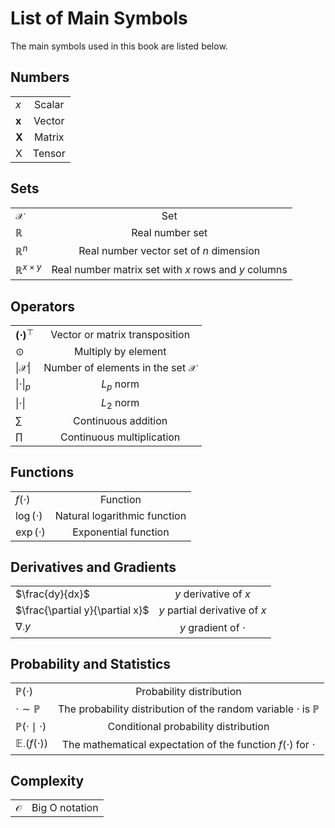 # List of Main Symbols


The main symbols used in this book are listed below.


## Numbers

|||
|:--|:-:|
|$x$| Scalar|
|$\boldsymbol{x}$|Vector|
|$\boldsymbol{X}$|Matrix|
|$\mathsf{X}$|Tensor|


## Sets

|||
|:--|:-:|
|$\mathcal{X}$|Set|
|$\mathbb{R}$|Real number set|
|$\mathbb{R}^n$|Real number vector set of $n$ dimension|
|$\mathbb{R}^{x \times y}$|Real number matrix set with $x$ rows and $y$ columns|


## Operators

|||
|:--|:-:|
|$\boldsymbol{(\cdot)}^\top$|Vector or matrix transposition|
|$\odot$|Multiply by element|
|$\lvert\mathcal{X}\rvert$|Number of elements in the set $\mathcal{X}$|
|$\|\cdot\|_p$|$L_p$ norm|
|$\|\cdot\|$|$L_2$ norm|
|$\sum$|Continuous addition|
|$\prod$|Continuous multiplication|


## Functions

|||
|:--|:-:|
|$f(\cdot)$|Function|
|$\log(\cdot)$|Natural logarithmic function|
|$\exp(\cdot)$|Exponential function|


## Derivatives and Gradients

|||
|:--|:-:|
|$\frac{dy}{dx}$|$y$ derivative of $x$|
|$\frac{\partial y}{\partial x}$|$y$ partial derivative of $x$|
|$\nabla_{\cdot} y$|$y$ gradient of $\cdot$|


## Probability and Statistics

|||
|:--|:-:|
|$\mathbb{P}(\cdot)$|Probability distribution|
|$\cdot \sim \mathbb{P}$|The probability distribution of the random variable $\cdot$ is $\mathbb{P}$|
|$\mathbb{P}(\cdot \mid \cdot)$|Conditional probability distribution|
|$\mathbb{E}_\cdot\left(f(\cdot)\right)$|The mathematical expectation of the function $f(\cdot)$ for $\cdot$|


## Complexity

|||
|:--|:-:|
|$\mathcal{O}$|Big O notation|
